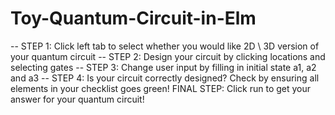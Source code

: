# Toy-Quantum-Circuit-in-Elm
-- STEP 1:
Click left tab to select whether you would like 2D \\ 3D version of your quantum circuit
-- STEP 2:
Design your circuit by clicking locations and selecting gates
-- STEP 3:
Change user input by filling in initial state a1, a2 and a3
-- STEP 4:
Is your circuit correctly designed? Check by ensuring all elements in your checklist goes green!
FINAL STEP:
Click run to get your answer for your quantum circuit!
